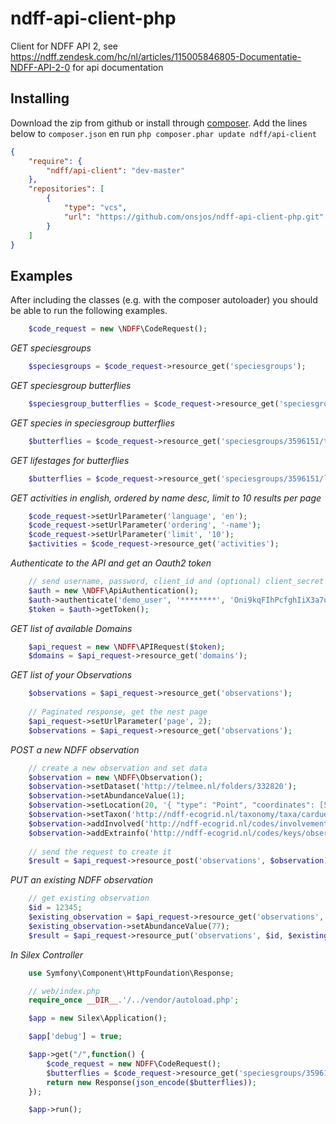 ndff-api-client-php
===================
Client for NDFF API 2, see https://ndff.zendesk.com/hc/nl/articles/115005846805-Documentatie-NDFF-API-2-0 for api documentation


Installing
------------------------
Download the zip from github or install through [composer](www.getcomposer.org). Add the lines below to `composer.json` en run
`php composer.phar update ndff/api-client`
``` JSON
{
    "require": {
        "ndff/api-client": "dev-master"
    },
    "repositories": [
        {
            "type": "vcs",
            "url": "https://github.com/onsjos/ndff-api-client-php.git"
        }
    ]    
}
```

Examples
------------------------
After including the classes (e.g. with the composer autoloader) you should be able
to run the following examples.

``` php
    $code_request = new \NDFF\CodeRequest();
```
*GET speciesgroups*
``` php
    $speciesgroups = $code_request->resource_get('speciesgroups');
```

*GET speciesgroup butterflies* 
``` php
    $speciesgroup_butterflies = $code_request->resource_get('speciesgroups/3596151');
```

*GET species in speciesgroup butterflies* 
``` php
    $butterflies = $code_request->resource_get('speciesgroups/3596151/taxa');
```

*GET lifestages for butterflies*
``` php
    $butterflies = $code_request->resource_get('speciesgroups/3596151/lifestages');
```

*GET activities in english, ordered by name desc, limit to 10 results per page* 
``` php
    $code_request->setUrlParameter('language', 'en');
    $code_request->setUrlParameter('ordering', '-name');
    $code_request->setUrlParameter('limit', '10');
    $activities = $code_request->resource_get('activities');
```

*Authenticate to the API and get an Oauth2 token*
``` php
    // send username, password, client_id and (optional) client_secret
    $auth = new \NDFF\ApiAuthentication();
    $auth->authenticate('demo_user', '********', 'Oni9kqFIhPcfghIiX3a7ujFaF04M1T5w0ZUaYLUY', 'VbwYXdrn3QTGjtOUc9ZRXCNQJXH0DDNSGGTEB7sv343Pr2WA3tcx1IOx914dE2Mi0E9IWsxQ4y1EeEYJPowxvJwKiJIqtonVCrGZom4zQeYtpj3diHWxDRv3BcQCcHAuP');
    $token = $auth->getToken();
```

*GET list of available Domains*
``` php
    $api_request = new \NDFF\APIRequest($token);
    $domains = $api_request->resource_get('domains');
```

*GET list of your Observations*
``` php
    $observations = $api_request->resource_get('observations');
    
    // Paginated response, get the nest page
    $api_request->setUrlParameter('page', 2);
    $observations = $api_request->resource_get('observations');
```

*POST a new NDFF observation*

``` php
    // create a new observation and set data
    $observation = new \NDFF\Observation();
    $observation->setDataset('http://telmee.nl/folders/332820');
    $observation->setAbundanceValue(1);
    $observation->setLocation(20, '{ "type": "Point", "coordinates": [5.850, 51.976]}');
    $observation->setTaxon('http://ndff-ecogrid.nl/taxonomy/taxa/cardueliscarduelis');
    $observation->addInvolved('http://ndff-ecogrid.nl/codes/involvementtypes/submitter', 'http://telmee.nl/contacts/persons/1170850');
    $observation->addExtrainfo('http://ndff-ecogrid.nl/codes/keys/observation/evidence', 'http://ndff-ecogrid.nl/codes/domainvalues/observation/evidence/photograph');
    
    // send the request to create it
    $result = $api_request->resource_post('observations', $observation);
```

*PUT an existing NDFF observation*

``` php
    // get existing observation
    $id = 12345;
    $existing_observation = $api_request->resource_get('observations', $id);
    $existing_observation->setAbundanceValue(77);
    $result = $api_request->resource_put('observations', $id, $existing_observation);
```

*In Silex Controller*
``` php
    use Symfony\Component\HttpFoundation\Response;

    // web/index.php
    require_once __DIR__.'/../vendor/autoload.php';

    $app = new Silex\Application();

    $app['debug'] = true;

    $app->get("/",function() {
        $code_request = new NDFF\CodeRequest();
        $butterflies = $code_request->resource_get('speciesgroups/3596151/taxa');
        return new Response(json_encode($butterflies));
    });

    $app->run();
```